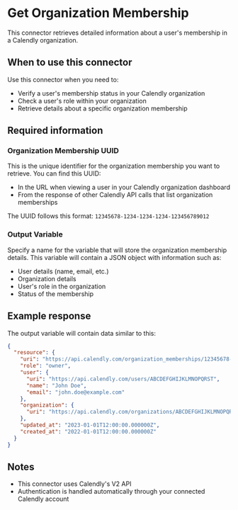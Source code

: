 # Get Organization Membership

This connector retrieves detailed information about a user's membership in a Calendly organization.

## When to use this connector

Use this connector when you need to:
- Verify a user's membership status in your Calendly organization
- Check a user's role within your organization
- Retrieve details about a specific organization membership

## Required information

### Organization Membership UUID
This is the unique identifier for the organization membership you want to retrieve. You can find this UUID:
- In the URL when viewing a user in your Calendly organization dashboard
- From the response of other Calendly API calls that list organization memberships

The UUID follows this format: `12345678-1234-1234-1234-123456789012`

### Output Variable
Specify a name for the variable that will store the organization membership details. This variable will contain a JSON object with information such as:
- User details (name, email, etc.)
- Organization details
- User's role in the organization
- Status of the membership

## Example response

The output variable will contain data similar to this:

```json
{
  "resource": {
    "uri": "https://api.calendly.com/organization_memberships/12345678-1234-1234-1234-123456789012",
    "role": "owner",
    "user": {
      "uri": "https://api.calendly.com/users/ABCDEFGHIJKLMNOPQRST",
      "name": "John Doe",
      "email": "john.doe@example.com"
    },
    "organization": {
      "uri": "https://api.calendly.com/organizations/ABCDEFGHIJKLMNOPQRST"
    },
    "updated_at": "2023-01-01T12:00:00.000000Z",
    "created_at": "2022-01-01T12:00:00.000000Z"
  }
}
```

## Notes
- This connector uses Calendly's V2 API
- Authentication is handled automatically through your connected Calendly account